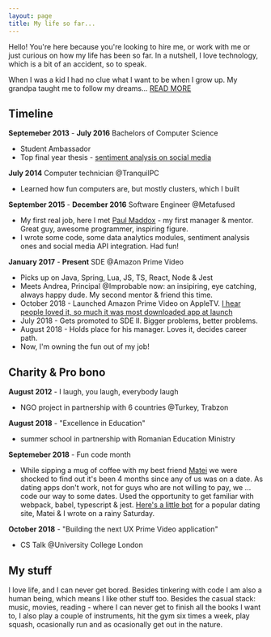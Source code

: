 ```yaml
---
layout: page
title: My life so far...
---
```


Hello! You're here because you're looking to hire me, or work with me or just curious on how my life has been so far. In a nutshell, I love technology, which is a bit of an accident, so to speak. 

When I was a kid I had no clue what I want to be when I grow up. My grandpa taught me to follow my dreams... [READ MORE](http://cristianstefan.me/menu/contact.html)

## Timeline

__Septemeber 2013__ - __July 2016__ Bachelors of Computer Science 
  - Student Ambassador
  - Top final year thesis - [sentiment analysis on social media](http://studentnet.cs.manchester.ac.uk/resources/library/3rd-year-projects/2016/cristian-stefan.tutuianu.pdf)

__July 2014__ Computer technician @TranquilPC
  - Learned how fun computers are, but mostly clusters, which I built

__September 2015__ - __December 2016__ Software Engineer @Metafused
  - My first real job, here I met [Paul Maddox](https://www.linkedin.com/in/paulmaddox/) - my first manager & mentor. Great guy, awesome programmer, inspiring figure.
  - I wrote some code, some data analytics modules, sentiment analysis ones and social media API integration. Had fun!

__January 2017__ - __Present__  SDE @Amazon Prime Video
  - Picks up on Java, Spring, Lua, JS, TS, React, Node & Jest
  - Meets Andrea, Principal @Improbable now: an insipiring, eye catching, always happy dude. My second mentor & friend this time.
  - October 2018 - Launched Amazon Prime Video on AppleTV. [I hear people loved it, so much it was most downloaded app at launch](https://techcrunch.com/2017/12/19/amazons-prime-video-app-becomes-the-most-downloaded-apple-tv-app-to-date/?guccounter=1)
  - July 2018 - Gets promoted to SDE II. Bigger problems, better problems.
  - August 2018 - Holds place for his manager. Loves it, decides career path.
  - Now, I'm owning the fun out of my job!
 
## Charity & Pro bono

__August 2012__ - I laugh, you laugh, everybody laugh 
  - NGO project in partnership with 6 countries @Turkey, Trabzon

__August 2018__ - "Excellence in Education" 
  - summer school in partnership with Romanian Education Ministry
  
__Septemeber 2018__ - Fun code month
  - While sipping a mug of coffee with my best friend [Matei]() we were shocked to find out it's been 4 months since any of us was on a date. As dating apps don't work, not for guys who are not willing to pay, we ... code our way to some dates. Used the opportunity to get familiar with webpack, babel, typescript & jest. [Here's a little bot](https://github.com/CristianStefanTutuianu/plusyou) for a popular dating site, Matei & I wrote on a rainy Saturday.

__October 2018__ - "Building the next UX Prime Video application" 
  - CS Talk @University College London

## My stuff

I love life, and I can never get bored. Besides tinkering with code I am also a human being, which means I like other stuff too. Besides the casual stack: music, movies, reading - where I can never get to finish all the books I want to, I also play a couple of instruments, hit the gym six times a week, play squash, ocasionally run and as ocasionally get out in the nature.



